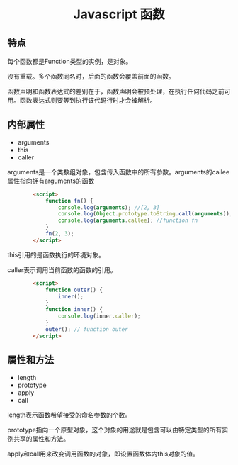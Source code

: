 <h1 align="center"> Javascript 函数</h1>

特点
-

每个函数都是Function类型的实例，是对象。

没有重载。多个函数同名时，后面的函数会覆盖前面的函数。

函数声明和函数表达式的差别在于，函数声明会被预处理，在执行任何代码之前可用。函数表达式则要等到执行该代码行时才会被解析。


内部属性
-

- arguments
- this 
- caller

arguments是一个类数组对象，包含传入函数中的所有参数。arguments的callee属性指向拥有arguments的函数

```html
		<script>
			function fn() {
				console.log(arguments); //[2, 3]
				console.log(Object.prototype.toString.call(arguments)); //[object Arguments]
				console.log(arguments.callee); //function fn
			}
			fn(2, 3);
		</script>
```

this引用的是函数执行的环境对象。

caller表示调用当前函数的函数的引用。

```html
		<script>
			function outer() {
				inner();
			}
			function inner() {
				console.log(inner.caller);
			}
			outer(); // function outer
		</script>
```

属性和方法
-

- length
- prototype
- apply
- call

length表示函数希望接受的命名参数的个数。

prototype指向一个原型对象，这个对象的用途就是包含可以由特定类型的所有实例共享的属性和方法。

apply和call用来改变调用函数的对象，即设置函数体内this对象的值。

